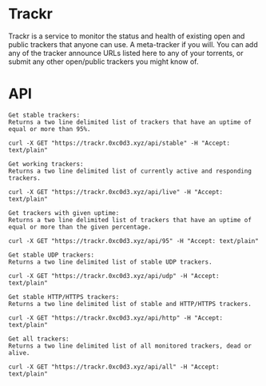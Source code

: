 # Trackr

Trackr is a service to monitor the status and health of existing open and public trackers that anyone can use. A meta-tracker if you will. You can add any of the tracker announce URLs listed here to any of your torrents, or submit any other open/public trackers you might know of. 

# API

```
Get stable trackers:
Returns a two line delimited list of trackers that have an uptime of equal or more than 95%.

curl -X GET "https://trackr.0xc0d3.xyz/api/stable" -H "Accept: text/plain" 
```


```
Get working trackers:
Returns a two line delimited list of currently active and responding trackers.

curl -X GET "https://trackr.0xc0d3.xyz/api/live" -H "Accept: text/plain" 
```

```
Get trackers with given uptime:
Returns a two line delimited list of trackers that have an uptime of equal or more than the given percentage.

curl -X GET "https://trackr.0xc0d3.xyz/api/95" -H "Accept: text/plain" 
```

```
Get stable UDP trackers:
Returns a two line delimited list of stable UDP trackers.

curl -X GET "https://trackr.0xc0d3.xyz/api/udp" -H "Accept: text/plain" 
```

```
Get stable HTTP/HTTPS trackers:
Returns a two line delimited list of stable and HTTP/HTTPS trackers.

curl -X GET "https://trackr.0xc0d3.xyz/api/http" -H "Accept: text/plain" 
```

```
Get all trackers:
Returns a two line delimited list of all monitored trackers, dead or alive.

curl -X GET "https://trackr.0xc0d3.xyz/api/all" -H "Accept: text/plain" 
```
